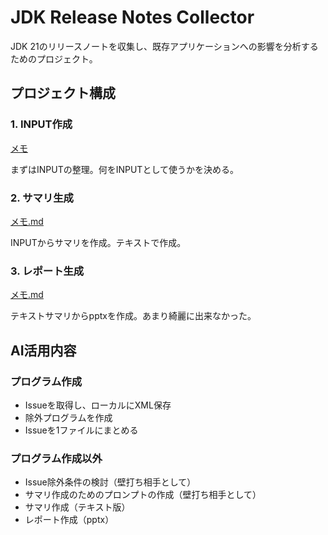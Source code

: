 # JDK Release Notes Collector

JDK 21のリリースノートを収集し、既存アプリケーションへの影響を分析するためのプロジェクト。

## プロジェクト構成

### 1. INPUT作成
[メモ](1.INPUT作成/メモ.md)

まずはINPUTの整理。何をINPUTとして使うかを決める。

### 2. サマリ生成
[メモ.md](2.サマリ生成/メモ.md)

INPUTからサマリを作成。テキストで作成。

### 3. レポート生成
[メモ.md](3.レポート生成/メモ.md)

テキストサマリからpptxを作成。あまり綺麗に出来なかった。

## AI活用内容

### プログラム作成
- Issueを取得し、ローカルにXML保存
- 除外プログラムを作成
- Issueを1ファイルにまとめる

### プログラム作成以外
- Issue除外条件の検討（壁打ち相手として）
- サマリ作成のためのプロンプトの作成（壁打ち相手として）
- サマリ作成（テキスト版）
- レポート作成（pptx）
